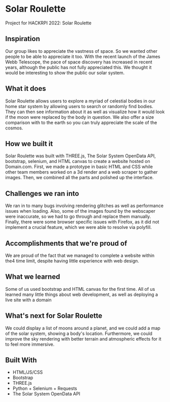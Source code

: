 # Solar Roulette
Project for HACKRPI 2022: Solar Roulette

## Inspiration
Our group likes to appreciate the vastness of space. So we wanted other people to be able to appreciate it too. With the recent launch of the James Webb Telescope, the pace of space discovery has increased in recent years, although the public has not fully appreciated this. We thought it would be interesting to show the public our solar system.

## What it does
Solar Roulette allows users to explore a myriad of celestial bodies in our home star system by allowing users to search or randomly find bodies. They can then see information about it as well as visualize how it would look if the moon were replaced by the body in question. We also offer a size comparison with to the earth so you can truly appreciate the scale of the cosmos.

## How we built it
Solar Roulette was built with THREE.js, The Solar System OpenData API, bootstrap, selenium, and HTML canvas to create a website hosted on Domain.com. First, we made a prototype in basic HTML and CSS while other team members worked on a 3d render and a web scraper to gather images. Then, we combined all the parts and polished up the interface.

## Challenges we ran into
We ran in to many bugs involving rendering glitches as well as performance issues when loading. Also, some of the images found by the webscaper were inaccurate, so we had to go through and replace them manually. Finally, there were some browser specific issues with Firefox, as it did not implement a crucial feature, which we were able to resolve via polyfill.

## Accomplishments that we're proud of
We are proud of the fact that we managed to complete a website within the4 time limit, despite having little experience with web design.

## What we learned
Some of us used bootstrap and HTML canvas for the first time. All of us learned many little things about web development, as well as 
deploying a live site with a domain

## What's next for Solar Roulette
We could display a list of moons around a planet, and we could add a map of the solar system, showing a body's location. Furthermore, we 
could improve the sky rendering with better terrain and atmospheric effects for it to feel more immersive.

## Built With
- HTML/JS/CSS
- Bootstrap
- THREE.js
- Python + Selenium + Requests
- The Solar System OpenData API